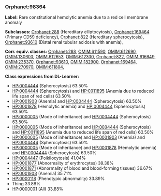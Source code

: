 
### [Orphanet:98364](http://www.orpha.net/ORDO/Orphanet_98364)
**Label:** Rare constitutional hemolytic anemia due to a red cell membrane anomaly

**Subclasses:** [Orphanet:288](http://www.orpha.net/ORDO/Orphanet_288) (Hereditary elliptocytosis), [Orphanet:169464](http://www.orpha.net/ORDO/Orphanet_169464) (Primary CD59 deficiency), [Orphanet:822](http://www.orpha.net/ORDO/Orphanet_822) (Hereditary spherocytosis), [Orphanet:93610](http://www.orpha.net/ORDO/Orphanet_93610) (Distal renal tubular acidosis with anemia), 

**Corr. equiv. classes:** [Orphanet:288](http://www.orpha.net/ORDO/Orphanet_288), [OMIM:611590](http://purl.obolibrary.org/obo/OMIM_611590), [OMIM:612690](http://purl.obolibrary.org/obo/OMIM_612690), [OMIM:130600](http://purl.obolibrary.org/obo/OMIM_130600), [OMIM:612653](http://purl.obolibrary.org/obo/OMIM_612653), [OMIM:612300](http://purl.obolibrary.org/obo/OMIM_612300), [Orphanet:822](http://www.orpha.net/ORDO/Orphanet_822), [OMIM:616649](http://purl.obolibrary.org/obo/OMIM_616649), [OMIM:235370](http://purl.obolibrary.org/obo/OMIM_235370), [Orphanet:93610](http://www.orpha.net/ORDO/Orphanet_93610), [OMIM:182900](http://purl.obolibrary.org/obo/OMIM_182900), [Orphanet:169464](http://www.orpha.net/ORDO/Orphanet_169464), [OMIM:270970](http://purl.obolibrary.org/obo/OMIM_270970), [OMIM:611804](http://purl.obolibrary.org/obo/OMIM_611804), 

**Class expressions from DL-Learner:**

- [HP:0004444](http://purl.obolibrary.org/obo/HP_0004444) (Spherocytosis) 63.50%
- [HP:0004444](http://purl.obolibrary.org/obo/HP_0004444) (Spherocytosis) and [HP:0011895](http://purl.obolibrary.org/obo/HP_0011895) (Anemia due to reduced life span of red cells) 63.50%
- [HP:0001903](http://purl.obolibrary.org/obo/HP_0001903) (Anemia) and [HP:0004444](http://purl.obolibrary.org/obo/HP_0004444) (Spherocytosis) 63.50%
- [HP:0001878](http://purl.obolibrary.org/obo/HP_0001878) (Hemolytic anemia) and [HP:0004444](http://purl.obolibrary.org/obo/HP_0004444) (Spherocytosis) 63.50%
- [HP:0000005](http://purl.obolibrary.org/obo/HP_0000005) (Mode of inheritance) and [HP:0004444](http://purl.obolibrary.org/obo/HP_0004444) (Spherocytosis) 63.50%
- [HP:0000005](http://purl.obolibrary.org/obo/HP_0000005) (Mode of inheritance) and [HP:0004444](http://purl.obolibrary.org/obo/HP_0004444) (Spherocytosis) and [HP:0011895](http://purl.obolibrary.org/obo/HP_0011895) (Anemia due to reduced life span of red cells) 63.50%
- [HP:0000005](http://purl.obolibrary.org/obo/HP_0000005) (Mode of inheritance) and [HP:0001903](http://purl.obolibrary.org/obo/HP_0001903) (Anemia) and [HP:0004444](http://purl.obolibrary.org/obo/HP_0004444) (Spherocytosis) 63.50%
- [HP:0000005](http://purl.obolibrary.org/obo/HP_0000005) (Mode of inheritance) and [HP:0001878](http://purl.obolibrary.org/obo/HP_0001878) (Hemolytic anemia) and [HP:0004444](http://purl.obolibrary.org/obo/HP_0004444) (Spherocytosis) 63.50%
- [HP:0004447](http://purl.obolibrary.org/obo/HP_0004447) (Poikilocytosis) 41.04%
- [HP:0001877](http://purl.obolibrary.org/obo/HP_0001877) (Abnormality of erythrocytes) 39.38%
- [HP:0001871](http://purl.obolibrary.org/obo/HP_0001871) (Abnormality of blood and blood-forming tissues) 36.67%
- [HP:0001903](http://purl.obolibrary.org/obo/HP_0001903) (Anemia) 35.71%
- [HP:0000118](http://purl.obolibrary.org/obo/HP_0000118) (Phenotypic abnormality) 33.89%
- Thing 33.88%
- [HP:0000001](http://purl.obolibrary.org/obo/HP_0000001) (All) 33.88%


